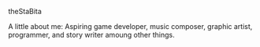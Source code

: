 theStaBita

A little about me:
Aspiring game developer, music composer, graphic artist, programmer, and story writer amoung other things.

